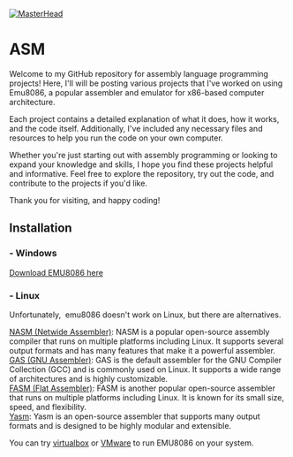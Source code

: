[![MasterHead](https://github.com/D-Sensei/ASM/blob/main/43%20(2).gif)](https://github.com/D-Sensei)
# ASM
Welcome to my GitHub repository for assembly language programming projects! Here, I'll will be posting various projects that I've worked on using Emu8086, a popular assembler and emulator for x86-based computer architecture.


Each project contains a detailed explanation of what it does, how it works, and the code itself. Additionally, I've included any necessary files and resources to help you run the code on your own computer.

Whether you're just starting out with assembly programming or looking to expand your knowledge and skills, I hope you find these projects helpful and informative. Feel free to explore the repository, try out the code, and contribute to the projects if you'd like.

Thank you for visiting, and happy coding!

## Installation
### - Windows
[Download EMU8086 here](https://emu8086-microprocessor-emulator.en.softonic.com)

### - Linux
Unfortunately,  emu8086 doesn't work on Linux, but there are alternatives.

[NASM (Netwide Assembler)](https://www.nasm.us): NASM is a popular open-source assembly compiler that runs on multiple platforms including Linux. It supports several output formats and has many features that make it a powerful assembler.</br>
[GAS (GNU Assembler)](https://www.google.com/search?client=opera-gx&q=GNU+Assembler+download&sourceid=opera&ie=UTF-8&oe=UTF-8): GAS is the default assembler for the GNU Compiler Collection (GCC) and is commonly used on Linux. It supports a wide range of architectures and is highly customizable.</br>
[FASM (Flat Assembler)](https://flatassembler.net): FASM is another popular open-source assembler that runs on multiple platforms including Linux. It is known for its small size, speed, and flexibility.</br>
[Yasm](https://yasm.tortall.net): Yasm is an open-source assembler that supports many output formats and is designed to be highly modular and extensible.<br>

You can try [virtualbox](https://www.virtualbox.org) or [VMware](https://www.vmware.com/in/products/workstation-player/workstation-player-evaluation.html) to run EMU8086 on your system.
